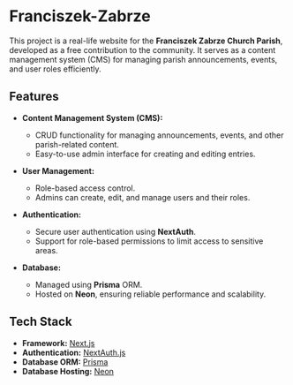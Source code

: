 # Franciszek-Zabrze

This project is a real-life website for the **Franciszek Zabrze Church Parish**, developed as a free contribution to the community. It serves as a content management system (CMS) for managing parish announcements, events, and user roles efficiently.

## Features

- **Content Management System (CMS):**

  - CRUD functionality for managing announcements, events, and other parish-related content.
  - Easy-to-use admin interface for creating and editing entries.

- **User Management:**

  - Role-based access control.
  - Admins can create, edit, and manage users and their roles.

- **Authentication:**

  - Secure user authentication using **NextAuth**.
  - Support for role-based permissions to limit access to sensitive areas.

- **Database:**
  - Managed using **Prisma** ORM.
  - Hosted on **Neon**, ensuring reliable performance and scalability.

## Tech Stack

- **Framework:** [Next.js](https://nextjs.org/)
- **Authentication:** [NextAuth.js](https://next-auth.js.org/)
- **Database ORM:** [Prisma](https://www.prisma.io/)
- **Database Hosting:** [Neon](https://neon.tech/)
